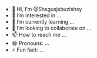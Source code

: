 - 👋 Hi, I’m @Shsgusjsbuzishsy
- 👀 I’m interested in ...
- 🌱 I’m currently learning ...
- 💞️ I’m looking to collaborate on ...
- 📫 How to reach me ...
- 😄 Pronouns: ...
- ⚡ Fun fact: ...

<!---
Shsgusjsbuzishsy/Shsgusjsbuzishsy is a ✨ special ✨ repository because its `README.md` (this file) appears on your GitHub profile.
You can click the Preview link to take a look at your changes.
--->
